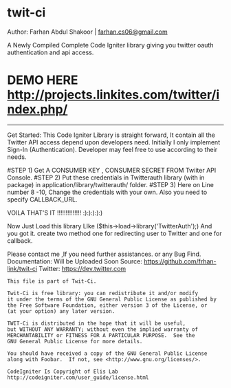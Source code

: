 twit-ci
=======
Author: Farhan Abdul Shakoor | farhan.cs06@gmail.com 

A Newly Compiled Complete Code Igniter library giving you twitter oauth authentication and api access.
# DEMO HERE http://projects.linkites.com/twitter/index.php/
*************************************************************
Get Started:
This Code Igniter Library is straight forward, It contain all the Twitter API access depend upon developers need. Initially 
I only implement Sign-In (Authentication). Developer may feel free to use according to their needs.

#STEP 1) Get A CONSUMER KEY , CONSUMER SECRET FROM Twiiter API Console.
#STEP 2) Put these credentials in Twitterauth library (with in package) in application/library/twitterauth/ folder.
#STEP 3) Here on Line number 8 -10, Change the credentials with your own. Also you need to specify CALLBACK_URL.

VOILA THAT'S IT !!!!!!!!!!!!!! :):):):):)

Now Just Load this library LIke ($this->load->library('TwitterAuth');)
And you got it. create two method one for redirecting user to Twitter and one for callback.

Please contact me ,If you need further assistances. or any Bug Find.
Documentation: Will be Uploaded Soon
Source: https://github.com/frhan-link/twit-ci
Twitter: https://dev.twitter.com


    This file is part of Twit-Ci.

    Twit-Ci is free library: you can redistribute it and/or modify
    it under the terms of the GNU General Public License as published by
    the Free Software Foundation, either version 3 of the License, or
    (at your option) any later version.

    TWIT-Ci is distributed in the hope that it will be useful,
    but WITHOUT ANY WARRANTY; without even the implied warranty of
    MERCHANTABILITY or FITNESS FOR A PARTICULAR PURPOSE.  See the
    GNU General Public License for more details.

    You should have received a copy of the GNU General Public License
    along with Foobar.  If not, see <http://www.gnu.org/licenses/>.
    
    CodeIgniter Is Copyright of Elis Lab  http://codeigniter.com/user_guide/license.html
